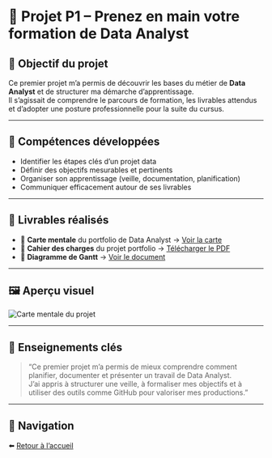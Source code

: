 # 🧭 Projet P1 – Prenez en main votre formation de Data Analyst

## 🎯 Objectif du projet
Ce premier projet m’a permis de découvrir les bases du métier de **Data Analyst** et de structurer ma démarche d’apprentissage.  
Il s’agissait de comprendre le parcours de formation, les livrables attendus et d’adopter une posture professionnelle pour la suite du cursus.

---

## 🧱 Compétences développées
- Identifier les étapes clés d’un projet data  
- Définir des objectifs mesurables et pertinents  
- Organiser son apprentissage (veille, documentation, planification)  
- Communiquer efficacement autour de ses livrables  

---

## 🧩 Livrables réalisés
- 📘 **Carte mentale** du portfolio de Data Analyst → [Voir la carte](../../mindmap.html)  
- 📄 **Cahier des charges** du projet portfolio → [Télécharger le PDF](../../assets/pdfs/Cahier_des_charges_portfolio.pdf)  
- 📅 **Diagramme de Gantt** → [Voir le document](../../assets/pdfs/Diagramme_Gantt_portfolio.pdf)

---

## 🖼️ Aperçu visuel
![Carte mentale du projet](../../assets/images/carte_mentale_portfolio_apercu.png)

---

## 🧠 Enseignements clés
> “Ce premier projet m’a permis de mieux comprendre comment planifier, documenter et présenter un travail de Data Analyst.  
> J’ai appris à structurer une veille, à formaliser mes objectifs et à utiliser des outils comme GitHub pour valoriser mes productions.”

---

## 🔗 Navigation
⬅️ [Retour à l’accueil](../../index.md)
